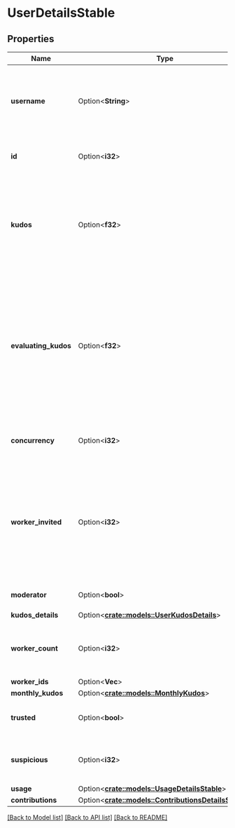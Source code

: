 # UserDetailsStable

## Properties

Name | Type | Description | Notes
------------ | ------------- | ------------- | -------------
**username** | Option<**String**> | The user's unique Username. It is a combination of their chosen alias plus their ID. | [optional]
**id** | Option<**i32**> | The user unique ID. It is always an integer. | [optional]
**kudos** | Option<**f32**> | The amount of Kudos this user has. The amount of Kudos determines the priority when requesting image generations. | [optional]
**evaluating_kudos** | Option<**f32**> | (Privileged) The amount of Evaluating Kudos this untrusted user has from generations and uptime. When this number reaches 50000, they automatically become trusted. | [optional]
**concurrency** | Option<**i32**> | How many concurrent generations this user may request. | [optional]
**worker_invited** | Option<**i32**> | Whether this user has been invited to join a worker to the horde and how many of them. When 0, this user cannot add (new) workers to the horde. | [optional]
**moderator** | Option<**bool**> | This user is a Horde moderator. | [optional]
**kudos_details** | Option<[**crate::models::UserKudosDetails**](UserKudosDetails.md)> |  | [optional]
**worker_count** | Option<**i32**> | How many workers this user has created (active or inactive) | [optional]
**worker_ids** | Option<**Vec<String>**> |  | [optional]
**monthly_kudos** | Option<[**crate::models::MonthlyKudos**](MonthlyKudos.md)> |  | [optional]
**trusted** | Option<**bool**> | This user is a trusted member of the Horde. | [optional]
**suspicious** | Option<**i32**> | (Privileged) How much suspicion this user has accumulated | [optional]
**usage** | Option<[**crate::models::UsageDetailsStable**](UsageDetailsStable.md)> |  | [optional]
**contributions** | Option<[**crate::models::ContributionsDetailsStable**](ContributionsDetailsStable.md)> |  | [optional]

[[Back to Model list]](../README.md#documentation-for-models) [[Back to API list]](../README.md#documentation-for-api-endpoints) [[Back to README]](../README.md)


